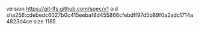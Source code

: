 version https://git-lfs.github.com/spec/v1
oid sha256:cdebedc6027b0c415eebaf8d455866cfebdff97d5b89f0a2adc1714a4823d4ce
size 1185
